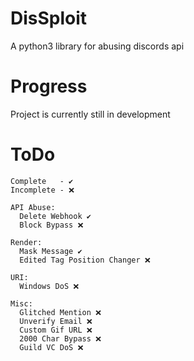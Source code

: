 # DisSploit
A python3 library for abusing discords api

# Progress
Project is currently still in development

# ToDo
```
Complete   - ✔️
Incomplete - ❌

API Abuse:
  Delete Webhook ✔️
  Block Bypass ❌
  
Render:
  Mask Message ✔️
  Edited Tag Position Changer ❌
  
URI:
  Windows DoS ❌
 
Misc:
  Glitched Mention ❌
  Unverify Email ❌
  Custom Gif URL ❌
  2000 Char Bypass ❌
  Guild VC DoS ❌
  
```
